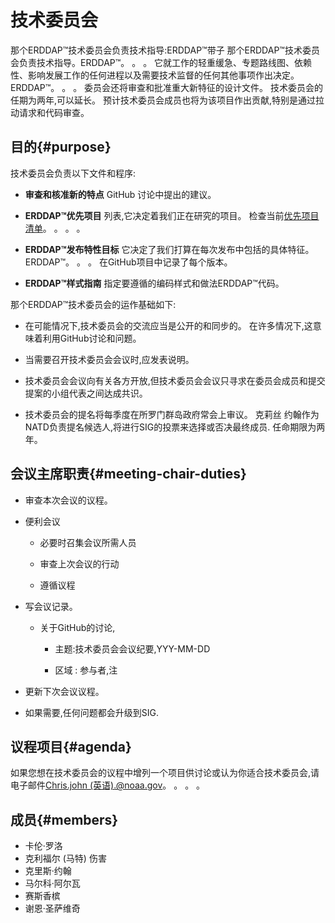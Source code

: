 # 技术委员会

那个ERDDAP™技术委员会负责技术指导:ERDDAP™带子 那个ERDDAP™技术委员会负责技术指导。ERDDAP™。 。 。 它就工作的轻重缓急、专题路线图、依赖性、影响发展工作的任何进程以及需要技术监督的任何其他事项作出决定。ERDDAP™。 。 。 委员会还将审查和批准重大新特征的设计文件。 技术委员会的任期为两年,可以延长。 预计技术委员会成员也将为该项目作出贡献,特别是通过拉动请求和代码审查。

## 目的{#purpose} 

技术委员会负责以下文件和程序:

*  **审查和核准新的特点** GitHub 讨论中提出的建议。

*  **ERDDAP™优先项目** 列表,它决定着我们正在研究的项目。 检查当前[优先项目清单](https://github.com/ERDDAP/erddap/issues/158)。 。 。 。

*  **ERDDAP™发布特性目标** 它决定了我们打算在每次发布中包括的具体特征。ERDDAP™。 。 。 在GitHub项目中记录了每个版本。

*  **ERDDAP™样式指南** 指定要遵循的编码样式和做法ERDDAP™代码。

那个ERDDAP™技术委员会的运作基础如下:

* 在可能情况下,技术委员会的交流应当是公开的和同步的。 在许多情况下,这意味着利用GitHub讨论和问题。

* 当需要召开技术委员会会议时,应发表说明。

* 技术委员会会议向有关各方开放,但技术委员会会议只寻求在委员会成员和提交提案的小组代表之间达成共识。

* 技术委员会的提名将每季度在所罗门群岛政府常会上审议。 克莉丝 约翰作为NATD负责提名候选人,将进行SIG的投票来选择或否决最终成员. 任命期限为两年。

## 会议主席职责{#meeting-chair-duties} 

- 审查本次会议的议程。

- 便利会议

  - 必要时召集会议所需人员

  - 审查上次会议的行动

  - 遵循议程

- 写会议记录。

  - 关于GitHub的讨论,

    - 主题:技术委员会会议纪要,YYY-MM-DD

    - 区域 : 参与者,注

- 更新下次会议议程。

- 如果需要,任何问题都会升级到SIG.

## 议程项目{#agenda} 

如果您想在技术委员会的议程中增列一个项目供讨论或认为你适合技术委员会,请电子邮件[Chris.john (英语).@noaa.gov](mailto:chris.john@noaa.gov)。 。 。 。

## 成员{#members} 

* 卡伦·罗洛
* 克利福尔 (马特) 伤害
* 克里斯·约翰
* 马尔科·阿尔瓦
* 赛斯香槟
* 谢恩·圣萨维奇
